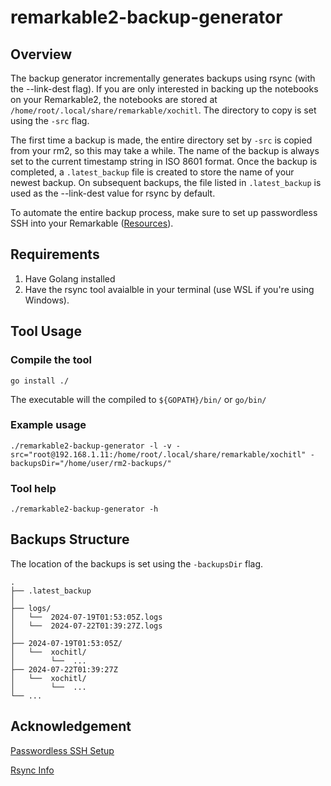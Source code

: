 # remarkable2-backup-generator

## Overview

The backup generator incrementally generates backups using rsync (with the --link-dest flag).
If you are only interested in backing up the notebooks on your Remarkable2, the notebooks are stored at `/home/root/.local/share/remarkable/xochitl`. The directory to copy is set using the `-src` flag.

The first time a backup is made, the entire directory set by `-src` is copied from your rm2, so this may take a while.
The name of the backup is always set to the current timestamp string in ISO 8601 format.
Once the backup is completed, a `.latest_backup` file is created to store the name of your newest backup.
On subsequent backups, the file listed in `.latest_backup` is used as the --link-dest value for rsync by default.

To automate the entire backup process, make sure to set up passwordless SSH into your Remarkable ([Resources](#resources)).

## Requirements

1. Have Golang installed
2. Have the rsync tool avaialble in your terminal (use WSL if you're using Windows). 

## Tool Usage

### Compile the tool
`go install ./`

The executable will the compiled to `${GOPATH}/bin/` or `go/bin/`

### Example usage
`./remarkable2-backup-generator -l -v -src="root@192.168.1.11:/home/root/.local/share/remarkable/xochitl" -backupsDir="/home/user/rm2-backups/"`

### Tool help
`./remarkable2-backup-generator -h`

## Backups Structure

The location of the backups is set using the `-backupsDir` flag.

```
.
├── .latest_backup
│
├── logs/
│   └──  2024-07-19T01:53:05Z.logs
│   └──  2024-07-22T01:39:27Z.logs
│
├── 2024-07-19T01:53:05Z/
│   └──  xochitl/           
│        └──  ...
├── 2024-07-22T01:39:27Z
│   └──  xochitl/
│        └──  ...
└── ...
```

## Acknowledgement

[Passwordless SSH Setup](https://remarkable.jms1.info/info/ssh.html)

[Rsync Info](https://remarkable.jms1.info/info/backups.html)